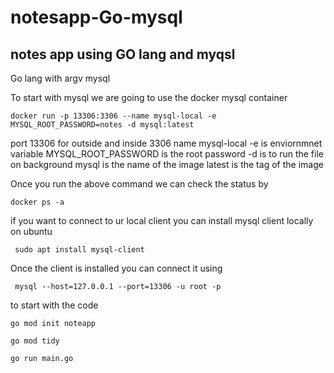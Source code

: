 # notesapp-Go-mysql


## notes app using GO lang and myqsl


Go lang with argv mysql 


To start with mysql we are going to use the docker mysql container 

`docker run -p 13306:3306 --name mysql-local -e MYSQL_ROOT_PASSWORD=notes -d mysql:latest `

port 13306 for outside and inside 3306 
name mysql-local 
-e is enviornmnet variable 
MYSQL_ROOT_PASSWORD is the root password 
-d is to run the file on background
mysql is the name of the image
latest is the tag of the image

Once you run the above command we can check the status by  

` docker ps -a `

if you want to connect to ur local client you can install mysql client locally
on ubuntu 

` sudo apt install mysql-client`

Once the client is installed you can connect it using 

` mysql --host=127.0.0.1 --port=13306 -u root -p`


to start with the code

`go mod init noteapp`

`go mod tidy `

`go run main.go`

